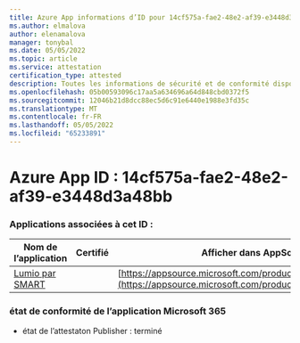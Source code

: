 ```yaml
---
title: Azure App informations d’ID pour 14cf575a-fae2-48e2-af39-e3448d3a48bb
ms.author: elmalova
author: elenamalova
manager: tonybal
ms.date: 05/05/2022
ms.topic: article
ms.service: attestation
certification_type: attested
description: Toutes les informations de sécurité et de conformité disponibles pour 14cf575a-fae2-48e2-af39-e3448d3a48bb.
ms.openlocfilehash: 05b00593096c17aa5a634696a64d848cbd0372f5
ms.sourcegitcommit: 12046b21d8dcc88ec5d6c91e6440e1988e3fd35c
ms.translationtype: MT
ms.contentlocale: fr-FR
ms.lasthandoff: 05/05/2022
ms.locfileid: "65233891"
---
```

# <a name="azure-app-id-14cf575a-fae2-48e2-af39-e3448d3a48bb"></a>Azure App ID : 14cf575a-fae2-48e2-af39-e3448d3a48bb


### <a name="apps-associated-with-this-id"></a>Applications associées à cet ID :
| **Nom de l’application** | **Certifié** | **Afficher dans AppSource** |
|--------------|---------------|-----------------------|
| [Lumio par SMART](../forward/WA200001874.md) |  | [https://appsource.microsoft.com/product/office/WA200001874](https://appsource.microsoft.com/product/office/WA200001874) |

### <a name="microsoft-365-app-compliance-status"></a>état de conformité de l’application Microsoft 365
- état de l’attestaton Publisher : terminé
